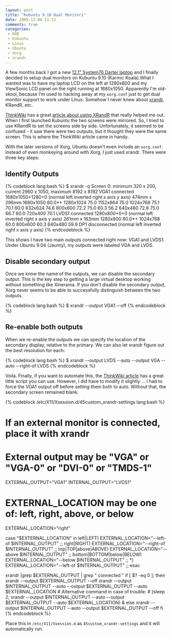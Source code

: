 ```yaml
---
layout: post
title: "Kubuntu 9.10 Dual Monitors"
date: 2009-12-06 11:12
comments: true
categories: 
 - KDE
 - Kubuntu
 - Linux
 - Ubuntu
 - Xorg
 - xrandr
---
```

A few months back I got a new [12.1" System76 Darter laptop](http://system76.com/product_info.php?cPath=28&products_id=76) and I finally decided to setup dual monitors on Kubuntu 9.10 (Karmic Koala).What I wanted was to have my laptop LCD on the left at 1280x800 and my ViewSonic LCD panel on the right running at 1680x1050. Apparently I'm old-skool, because I'm used to hacking away at my `xorg.conf` just to get dual monitor support to work under Linux. Somehow I never knew about [xrandr](http://www.x.org/wiki/Projects/XRandR), KRandR, etc.
<!-- more -->
[ThinkWiki](http://www.thinkwiki.org/wiki/ThinkWiki) has a great [article about using XRandR][ThinkWikiArticle] that really helped me out. When I first launched Kubuntu the two screens were mirrored. So, I tried to use KRandR to set the screens side by side. Unfortunately, it seemed to be confused - it saw there were two outputs, but it thought they were the same screen. This is where the ThinkWiki article came in handy.

With the later versions of Xorg, Ubuntu doesn't even include an `xorg.conf`. Instead of even monkeying around with Xorg, I just used xrandr. There were three key steps:

## Identify Outputs

{% codeblock lang:bash %}
$ xrandr -q
Screen 0: minimum 320 x 200, current 2960 x 1050, maximum 8192 x 8192
VGA1 connected 1680x1050+1280+0 (normal left inverted right x axis y axis) 474mm x 296mm
   1680x1050      60.0*+
   1280x1024      75.0
   1152x864       75.0
   1024x768       75.1     70.1     60.0
   832x624        74.6
   800x600        72.2     75.0     60.3     56.2
   640x480        72.8     75.0     66.7     60.0
   720x400        70.1
LVDS1 connected 1280x800+0+0 (normal left inverted right x axis y axis) 261mm x 163mm
   1280x800       60.0*+
   1024x768       60.0
   800x600        60.3
   640x480        59.9
DP1 disconnected (normal left inverted right x axis y axis)
{% endcodeblock %}

This shows I have two main outputs connected right now: VGA1 and LVDS1. Under Ubuntu 9.04 (Jaunty), my outputs were labeled VGA and LVDS.

## Disable secondary output

Once we know the name of the outputs, we can disable the secondary output. This is the key step to getting a large virtual desktop working without something like Xinerama. If you don't disable the secondary output, Xorg never seems to be able to successfully distinguish between the two outputs.

{% codeblock lang:bash %}
$ xrandr --output VGA1 --off
{% endcodeblock %}

## Re-enable both outputs

When we re-enable the outputs we can specify the location of the secondary display, relative to the primary. We can also let xrandr figure out the best resolution for each:

{% codeblock lang:bash %}
$ xrandr --output LVDS --auto --output VGA --auto --right-of LVDS
{% endcodeblock %}

Voila. Finally, if you want to automate this, the [ThinkWiki article][ThinkWikiArticle] has a great little script you can use. However, I did have to modify it slightly ... I had to force the VGA1 output off before setting them both to auto. Without that, the secondary screen remained blank.

{% codeblock /etc/X11/Xsession.d/45custom_xrandr-settings lang:bash %}
# If an external monitor is connected, place it with xrandr
 
# External output may be "VGA" or "VGA-0" or "DVI-0" or "TMDS-1"
EXTERNAL_OUTPUT="VGA1"
INTERNAL_OUTPUT="LVDS1"
# EXTERNAL_LOCATION may be one of: left, right, above, or below
EXTERNAL_LOCATION="right"
 
case "$EXTERNAL_LOCATION" in
       left|LEFT)
               EXTERNAL_LOCATION="--left-of $INTERNAL_OUTPUT"
               ;;
       right|RIGHT)
               EXTERNAL_LOCATION="--right-of $INTERNAL_OUTPUT"
               ;;
       top|TOP|above|ABOVE)
               EXTERNAL_LOCATION="--above $INTERNAL_OUTPUT"
               ;;
       bottom|BOTTOM|below|BELOW)
               EXTERNAL_LOCATION="--below $INTERNAL_OUTPUT"
               ;;
       *)
               EXTERNAL_LOCATION="--left-of $INTERNAL_OUTPUT"
               ;;
esac
 
xrandr |grep $EXTERNAL_OUTPUT | grep " connected "
if [ $? -eq 0 ]; then
    xrandr --output $EXTERNAL_OUTPUT --off
    xrandr --output $INTERNAL_OUTPUT --auto --output $EXTERNAL_OUTPUT --auto $EXTERNAL_LOCATION
    # Alternative command in case of trouble:
    # (sleep 2; xrandr --output $INTERNAL_OUTPUT --auto --output $EXTERNAL_OUTPUT --auto $EXTERNAL_LOCATION) &amp;
else
    xrandr --output $INTERNAL_OUTPUT --auto --output $EXTERNAL_OUTPUT --off
fi
{% endcodeblock %}

Place this in `/etc/X11/Xsession.d` as `45custom_xrandr-settings` and it will automatically run.

[ThinkWikiArticle]: http://www.thinkwiki.org/wiki/Xorg_RandR_1.2